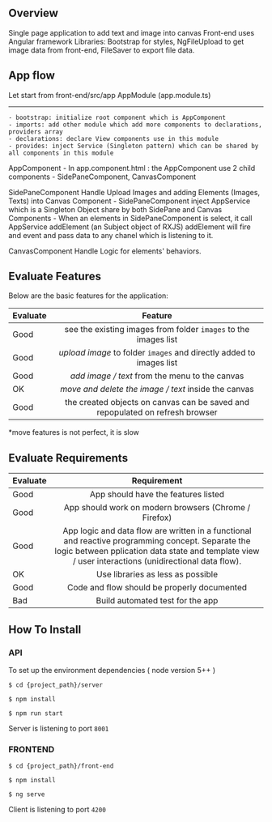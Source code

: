 ## Overview

Single page application to add text and image into canvas
Front-end uses Angular framework
Libraries: Bootstrap for styles, NgFileUpload to get image data from front-end, FileSaver to export file data.

## App flow

Let start from front-end/src/app
AppModule (app.module.ts)

---
    - bootstrap: initialize root component which is AppComponent
    - imports: add other module which add more components to declarations, providers array
    - declarations: declare View components use in this module
    - provides: inject Service (Singleton pattern) which can be shared by all components in this module

AppComponent
    - In app.component.html : the AppComponent use 2 child components - SidePaneComponent, CanvasComponent

SidePaneComponent
    Handle Upload Images and adding Elements (Images, Texts) into Canvas Component
    - SidePaneComponent inject AppService which is a Singleton Object share by both SidePane and Canvas Components
    - When an elements in SidePaneComponent is select, it call AppService addElement (an Subject object of RXJS)
    addElement will fire and event and pass data to any chanel which is listening to it.

CanvasComponent
    Handle Logic for elements' behaviors.

## Evaluate Features

Below are the basic features for the application:

| Evaluate | Feature |
|-----------|:-----------:|
| Good | see the existing images from folder `images` to the images list |
| Good | *upload image* to folder `images` and directly added to images list |
| Good | *add image / text* from the menu to the canvas |
| OK   | *move and delete the image / text* inside the canvas |
| Good | the created objects on canvas can be saved and repopulated on refresh browser |

*move features is not perfect, it is slow


## Evaluate Requirements

| Evaluate | Requirement |
|-----------|:-----------:|
| Good | App should have the features listed |
| Good | App should work on modern browsers (Chrome / Firefox)|
| Good | App logic and data flow are written in a functional and reactive programming concept. Separate the logic between pplication data state and template view / user interactions (unidirectional data flow).|
| OK   | Use libraries as less as possible|
| Good | Code and flow should be properly documented|
| Bad  | Build automated test for the app|


## How To Install

### API

To set up the environment dependencies ( node version 5++ )

```
$ cd {project_path}/server

$ npm install

$ npm run start
```

Server is listening to port `8001`

### FRONTEND

```
$ cd {project_path}/front-end

$ npm install

$ ng serve
```

Client is listening to port `4200`

